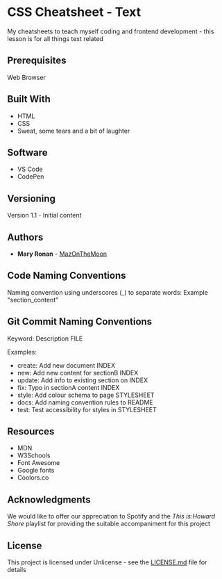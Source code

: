 # CSS Cheatsheet - Text
 My cheatsheets to teach myself coding and frontend development - this lesson is for all things text related

 ## Prerequisites

 Web Browser

 ## Built With

 * HTML
 * CSS
 * Sweat, some tears and a bit of laughter

 ## Software

 * VS Code
 * CodePen

## Versioning

Version 1.1 - Initial content

## Authors
* **Mary Ronan** - [MazOnTheMoon](https://github.com/MazontheMoon)

## Code Naming Conventions

Naming convention using underscores (_) to separate words:
Example "section_content"

## Git Commit Naming Conventions

Keyword: Description FILE

Examples:

* create: Add new document INDEX
* new: Add new content for sectionB INDEX
* update: Add info to existing section on INDEX
* fix: Typo in sectionA content INDEX
* style: Add colour schema to page STYLESHEET
* docs: Add naming convention rules to README
* test: Test accessibility for styles in STYLESHEET

## Resources

* MDN
* W3Schools
* Font Awesome
* Google fonts
* Coolors.co

## Acknowledgments
We would like to offer our appreciation to Spotify and the *This is:Howard Shore* playlist for providing the suitable accompaniment for this project

## License

This project is licensed under Unlicense - see the [LICENSE.md](LICENSE.md) file for details
